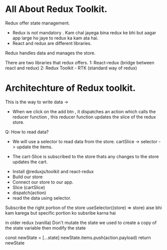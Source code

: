 # All About Redux Toolkit. 
Redux offer state management. 
* Redux is not mandatory . Kam chal jayega bina redux ke bhi but aagar app large ho jaye to redux ka kam ata hai. 
* React and redux are different libraries. 

Redux handles data and manages the store. 

There are two libraries that redux offers.
1: React-redux (bridge between react and redux)
2: Redux Toolkit - RTK (standard way of redux)

# Architechture of Redux toolkit. 

This is the way to write data ->
* When we click on the add btn , it dispatches an action which calls the reducer function , this reducer function updates the slice of the redux store. 

Q: How to read data? 
* We will use a selector to read data from the store. cartSlice -> selector -> update the items.

* The cart-Slice is subscribed to the store thats any changes to the store updates the cart.

- Install @reduxjs/toolkit and react-redux
- Build our store 
- Connect our store to our app. 
- Slice (cartSlice)
- dispatch(action)
- read the data using selector. 


Subscribe the right portion of the store 
useSelector((store) => store) aise bhi kam karega but specific portion ko subsribe karna hai



in older redux (vanilla) Don't mutate the state 
we used to create a copy of the state variable then modify the state

const newState = [...state]
newState.items.push(action.payload)
return newState


















